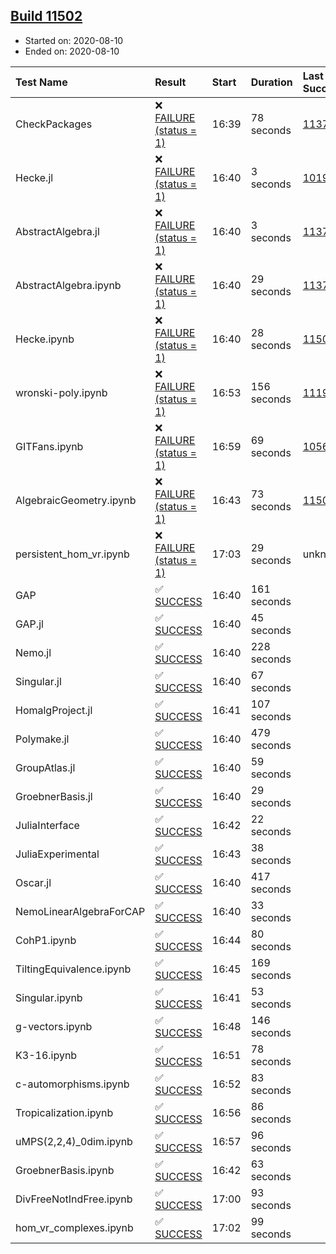 ## [Build 11502](https://oscarci.mathematik.uni-kl.de/job/oscar/11502/)

* Started on: 2020-08-10
* Ended on: 2020-08-10

| Test Name    | Result | Start | Duration | Last Success | First Failure |
|:-------------|:-------|:------|:---------|:-------------|:--------------|
| CheckPackages | ❌ [FAILURE (status = 1)](https://oscarci.mathematik.uni-kl.de/job/oscar/11502/artifact/logs/build-11502/CheckPackages.log) | 16:39 | 78 seconds | [11376](https://oscarci.mathematik.uni-kl.de/job/oscar/11376/) | [11377](https://oscarci.mathematik.uni-kl.de/job/oscar/11377/) |
| Hecke.jl | ❌ [FAILURE (status = 1)](https://oscarci.mathematik.uni-kl.de/job/oscar/11502/artifact/logs/build-11502/Hecke.jl.log) | 16:40 | 3 seconds | [10197](https://oscarci.mathematik.uni-kl.de/job/oscar/10197/) | [10198](https://oscarci.mathematik.uni-kl.de/job/oscar/10198/) |
| AbstractAlgebra.jl | ❌ [FAILURE (status = 1)](https://oscarci.mathematik.uni-kl.de/job/oscar/11502/artifact/logs/build-11502/AbstractAlgebra.jl.log) | 16:40 | 3 seconds | [11376](https://oscarci.mathematik.uni-kl.de/job/oscar/11376/) | [11377](https://oscarci.mathematik.uni-kl.de/job/oscar/11377/) |
| AbstractAlgebra.ipynb | ❌ [FAILURE (status = 1)](https://oscarci.mathematik.uni-kl.de/job/oscar/11502/artifact/logs/build-11502/AbstractAlgebra.ipynb.log) | 16:40 | 29 seconds | [11376](https://oscarci.mathematik.uni-kl.de/job/oscar/11376/) | [11377](https://oscarci.mathematik.uni-kl.de/job/oscar/11377/) |
| Hecke.ipynb | ❌ [FAILURE (status = 1)](https://oscarci.mathematik.uni-kl.de/job/oscar/11502/artifact/logs/build-11502/Hecke.ipynb.log) | 16:40 | 28 seconds | [11500](https://oscarci.mathematik.uni-kl.de/job/oscar/11500/) | [11501](https://oscarci.mathematik.uni-kl.de/job/oscar/11501/) |
| wronski-poly.ipynb | ❌ [FAILURE (status = 1)](https://oscarci.mathematik.uni-kl.de/job/oscar/11502/artifact/logs/build-11502/wronski-poly.ipynb.log) | 16:53 | 156 seconds | [11192](https://oscarci.mathematik.uni-kl.de/job/oscar/11192/) | [11193](https://oscarci.mathematik.uni-kl.de/job/oscar/11193/) |
| GITFans.ipynb | ❌ [FAILURE (status = 1)](https://oscarci.mathematik.uni-kl.de/job/oscar/11502/artifact/logs/build-11502/GITFans.ipynb.log) | 16:59 | 69 seconds | [10566](https://oscarci.mathematik.uni-kl.de/job/oscar/10566/) | [10567](https://oscarci.mathematik.uni-kl.de/job/oscar/10567/) |
| AlgebraicGeometry.ipynb | ❌ [FAILURE (status = 1)](https://oscarci.mathematik.uni-kl.de/job/oscar/11502/artifact/logs/build-11502/AlgebraicGeometry.ipynb.log) | 16:43 | 73 seconds | [11500](https://oscarci.mathematik.uni-kl.de/job/oscar/11500/) | [11501](https://oscarci.mathematik.uni-kl.de/job/oscar/11501/) |
| persistent_hom_vr.ipynb | ❌ [FAILURE (status = 1)](https://oscarci.mathematik.uni-kl.de/job/oscar/11502/artifact/logs/build-11502/persistent_hom_vr.ipynb.log) | 17:03 | 29 seconds | unknown | unknown |
| GAP | ✅ [SUCCESS](https://oscarci.mathematik.uni-kl.de/job/oscar/11502/artifact/logs/build-11502/GAP.log) | 16:40 | 161 seconds |  |  |
| GAP.jl | ✅ [SUCCESS](https://oscarci.mathematik.uni-kl.de/job/oscar/11502/artifact/logs/build-11502/GAP.jl.log) | 16:40 | 45 seconds |  |  |
| Nemo.jl | ✅ [SUCCESS](https://oscarci.mathematik.uni-kl.de/job/oscar/11502/artifact/logs/build-11502/Nemo.jl.log) | 16:40 | 228 seconds |  |  |
| Singular.jl | ✅ [SUCCESS](https://oscarci.mathematik.uni-kl.de/job/oscar/11502/artifact/logs/build-11502/Singular.jl.log) | 16:40 | 67 seconds |  |  |
| HomalgProject.jl | ✅ [SUCCESS](https://oscarci.mathematik.uni-kl.de/job/oscar/11502/artifact/logs/build-11502/HomalgProject.jl.log) | 16:41 | 107 seconds |  |  |
| Polymake.jl | ✅ [SUCCESS](https://oscarci.mathematik.uni-kl.de/job/oscar/11502/artifact/logs/build-11502/Polymake.jl.log) | 16:40 | 479 seconds |  |  |
| GroupAtlas.jl | ✅ [SUCCESS](https://oscarci.mathematik.uni-kl.de/job/oscar/11502/artifact/logs/build-11502/GroupAtlas.jl.log) | 16:40 | 59 seconds |  |  |
| GroebnerBasis.jl | ✅ [SUCCESS](https://oscarci.mathematik.uni-kl.de/job/oscar/11502/artifact/logs/build-11502/GroebnerBasis.jl.log) | 16:40 | 29 seconds |  |  |
| JuliaInterface | ✅ [SUCCESS](https://oscarci.mathematik.uni-kl.de/job/oscar/11502/artifact/logs/build-11502/JuliaInterface.log) | 16:42 | 22 seconds |  |  |
| JuliaExperimental | ✅ [SUCCESS](https://oscarci.mathematik.uni-kl.de/job/oscar/11502/artifact/logs/build-11502/JuliaExperimental.log) | 16:43 | 38 seconds |  |  |
| Oscar.jl | ✅ [SUCCESS](https://oscarci.mathematik.uni-kl.de/job/oscar/11502/artifact/logs/build-11502/Oscar.jl.log) | 16:40 | 417 seconds |  |  |
| NemoLinearAlgebraForCAP | ✅ [SUCCESS](https://oscarci.mathematik.uni-kl.de/job/oscar/11502/artifact/logs/build-11502/NemoLinearAlgebraForCAP.log) | 16:40 | 33 seconds |  |  |
| CohP1.ipynb | ✅ [SUCCESS](https://oscarci.mathematik.uni-kl.de/job/oscar/11502/artifact/logs/build-11502/CohP1.ipynb.log) | 16:44 | 80 seconds |  |  |
| TiltingEquivalence.ipynb | ✅ [SUCCESS](https://oscarci.mathematik.uni-kl.de/job/oscar/11502/artifact/logs/build-11502/TiltingEquivalence.ipynb.log) | 16:45 | 169 seconds |  |  |
| Singular.ipynb | ✅ [SUCCESS](https://oscarci.mathematik.uni-kl.de/job/oscar/11502/artifact/logs/build-11502/Singular.ipynb.log) | 16:41 | 53 seconds |  |  |
| g-vectors.ipynb | ✅ [SUCCESS](https://oscarci.mathematik.uni-kl.de/job/oscar/11502/artifact/logs/build-11502/g-vectors.ipynb.log) | 16:48 | 146 seconds |  |  |
| K3-16.ipynb | ✅ [SUCCESS](https://oscarci.mathematik.uni-kl.de/job/oscar/11502/artifact/logs/build-11502/K3-16.ipynb.log) | 16:51 | 78 seconds |  |  |
| c-automorphisms.ipynb | ✅ [SUCCESS](https://oscarci.mathematik.uni-kl.de/job/oscar/11502/artifact/logs/build-11502/c-automorphisms.ipynb.log) | 16:52 | 83 seconds |  |  |
| Tropicalization.ipynb | ✅ [SUCCESS](https://oscarci.mathematik.uni-kl.de/job/oscar/11502/artifact/logs/build-11502/Tropicalization.ipynb.log) | 16:56 | 86 seconds |  |  |
| uMPS(2,2,4)_0dim.ipynb | ✅ [SUCCESS](https://oscarci.mathematik.uni-kl.de/job/oscar/11502/artifact/logs/build-11502/uMPS-2-2-4-_0dim.ipynb.log) | 16:57 | 96 seconds |  |  |
| GroebnerBasis.ipynb | ✅ [SUCCESS](https://oscarci.mathematik.uni-kl.de/job/oscar/11502/artifact/logs/build-11502/GroebnerBasis.ipynb.log) | 16:42 | 63 seconds |  |  |
| DivFreeNotIndFree.ipynb | ✅ [SUCCESS](https://oscarci.mathematik.uni-kl.de/job/oscar/11502/artifact/logs/build-11502/DivFreeNotIndFree.ipynb.log) | 17:00 | 93 seconds |  |  |
| hom_vr_complexes.ipynb | ✅ [SUCCESS](https://oscarci.mathematik.uni-kl.de/job/oscar/11502/artifact/logs/build-11502/hom_vr_complexes.ipynb.log) | 17:02 | 99 seconds |  |  |
